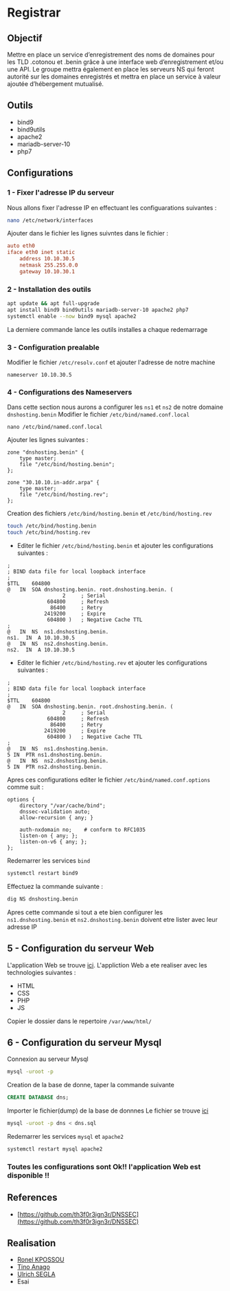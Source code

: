 # Registrar
## Objectif
Mettre en place un service d’enregistrement des noms de domaines pour les TLD .cotonou et .benin grâce à une interface web d’enregistrement et/ou une API.
Le groupe mettra également en place les serveurs NS qui feront autorité sur les domaines enregistrés et mettra en place un service à valeur ajoutée d’hébergement mutualisé.


## Outils
* bind9
* bind9utils
* apache2
* mariadb-server-10
* php7


## Configurations

### 1 - Fixer l'adresse IP du serveur
Nous allons fixer l'adresse IP en effectuant les configuarations suivantes :
```bash
nano /etc/network/interfaces
```
Ajouter dans le fichier les lignes suivntes dans le fichier :
```conf
auto eth0
iface eth0 inet static
    address 10.10.30.5
    netmask 255.255.0.0
    gateway 10.10.30.1
```

### 2 - Installation des outils
```bash
apt update && apt full-upgrade
apt install bind9 bind9utils mariadb-server-10 apache2 php7
systemctl enable --now bind9 mysql apache2
```
La derniere commande lance les outils installes a chaque redemarrage


### 3 - Configuration prealable
Modifier le fichier `/etc/resolv.conf` et ajouter l'adresse de notre machine
```
nameserver 10.10.30.5
```

### 4 - Configurations des Nameservers
Dans cette section nous aurons a configurer les `ns1` et `ns2` de notre domaine `dnshosting.benin`
Modifier le fichier `/etc/bind/named.conf.local`
```
nano /etc/bind/named.conf.local
```
Ajouter les lignes suivantes :
```
zone "dnshosting.benin" {
    type master;
    file "/etc/bind/hosting.benin";
};

zone "30.10.10.in-addr.arpa" {
    type master;
    file "/etc/bind/hosting.rev";
};
```
Creation des fichiers `/etc/bind/hosting.benin` et `/etc/bind/hosting.rev`
```bash
touch /etc/bind/hosting.benin
touch /etc/bind/hosting.rev
```
* Editer le fichier `/etc/bind/hosting.benin` et ajouter les configurations suivantes :
```
;
; BIND data file for local loopback interface
;
$TTL	604800
@	IN	SOA	dnshosting.benin. root.dnshosting.benin. (
			      2		; Serial
			 604800		; Refresh
			  86400		; Retry
			2419200		; Expire
			 604800 )	; Negative Cache TTL
;
@	IN	NS	ns1.dnshosting.benin.
ns1.  IN  A 10.10.30.5
@	IN	NS	ns2.dnshosting.benin.
ns2.  IN  A 10.10.30.5
```
* Editer le fichier `/etc/bind/hosting.rev` et ajouter les configurations suivantes :
```
;
; BIND data file for local loopback interface
;
$TTL	604800
@	IN	SOA	dnshosting.benin. root.dnshosting.benin. (
			      2		; Serial
			 604800		; Refresh
			  86400		; Retry
			2419200		; Expire
			 604800 )	; Negative Cache TTL
;
@	IN	NS	ns1.dnshosting.benin.
5 IN  PTR ns1.dnshosting.benin.
@	IN	NS	ns2.dnshosting.benin.
5 IN  PTR ns2.dnshosting.benin.
```
Apres ces configurations editer le fichier `/etc/bind/named.conf.options` comme suit :
```
options {
	directory "/var/cache/bind";
  	dnssec-validation auto;
	allow-recursion { any; }

	auth-nxdomain no;    # conform to RFC1035
	listen-on { any; };
  	listen-on-v6 { any; };
};
```
Redemarrer les services `bind`
```bash
systemctl restart bind9
```
Effectuez la commande suivante :
```bash
dig NS dnshosting.benin
```
Apres cette commande si tout a ete bien configurer les `ns1.dnshosting.benin` et `ns2.dnshosting.benin` doivent etre lister avec leur adresse IP

## 5 - Configuration du serveur Web
L'application Web se trouve [ici](template/dnshosting.benin/).
L'appliction Web a ete realiser avec les technologies suivantes :
* HTML
* CSS
* PHP
* JS

Copier le dossier dans le repertoire `/var/www/html/`

## 6 - Configuration du serveur Mysql
Connexion au serveur Mysql
```bash
mysql -uroot -p
```
Creation de la base de donne, taper la commande suivante
```sql
CREATE DATABASE dns;
```
Importer le fichier(dump) de la base de donnnes
Le fichier se trouve [ici](template/dns.sql)
```bash
mysql -uroot -p dns < dns.sql
```
Redemarrer les services `mysql` et `apache2`
```bash
systemctl restart mysql apache2
```
### Toutes les configurations sont Ok!! l'application Web est disponible !!

## References
* [https://github.com/th3f0r3ign3r/DNSSEC](https://github.com/th3f0r3ign3r/DNSSEC)


## Realisation
* [Ronel KPOSSOU](https://github.com/th3f0r3ign3r)
* [Tino Anago](https://github.com/tinosmargue)
* [Ulrich SEGLA](https://github.com/alges22)
* Esai
